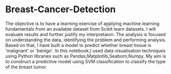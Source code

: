 # Breast-Cancer-Detection
The objective is to have a learning exercise of applying machine learning fundamentals from an available dataset from Scikit learn datasets. I will evaluate results and further justify my interpretaion. 
The analysis is focused on understanding the data, identifying the problem and performing analysis. Based on that, I have built a model to predict whether breast tissue is 'malignant' or 'benign'. 
In this notebook,I used data visualisation techniques using Python libraries such as Pandas,Matplotlib,Seaborn,Numpy. 
My aim is to construct a predictive model using SVM classification to classify the type of the breast tumor. 

